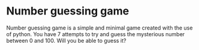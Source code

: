 # Number guessing game
Number guessing game is a simple and minimal game created with the use of python.
You have 7 attempts to try and guess the mysterious number between 0 and 100.
Will you be able to guess it?
